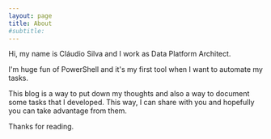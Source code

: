 ```yaml
---
layout: page
title: About
#subtitle:
---
```


Hi, my name is Cláudio Silva and I work as Data Platform Architect.

I'm huge fun of PowerShell and it's my first tool when I want to automate my tasks.

This blog is a way to put down my thoughts and also a way to document some tasks that I developed. This way, I can share with you and hopefully you can take advantage from them.

Thanks for reading.